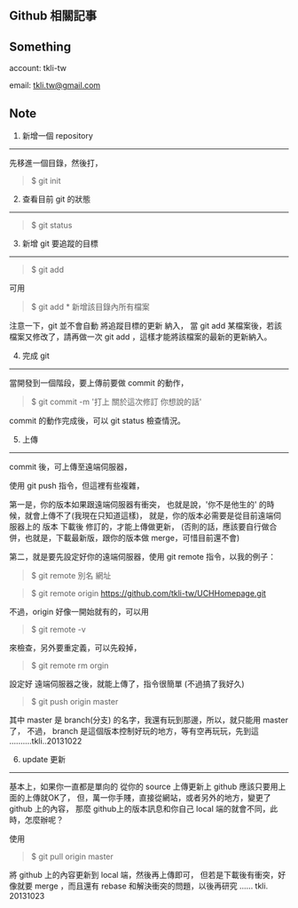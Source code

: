 ﻿
Github 相關記事
-----------------------------------------------

Something
-----------------------------------------------
account: tkli-tw

email: tkli.tw@gmail.com


Note
-----------------------------------------------

1. 新增一個 repository
-----------------------------------------------

先移進一個目錄，然後打，
>$ git init


2. 查看目前 git 的狀態
-----------------------------------------------
>$ git status


3. 新增 git 要追蹤的目標
-----------------------------------------------
>$ git add <filename>

可用
>$ git add *
新增該目錄內所有檔案

注意一下，git 並不會自動 將追蹤目標的更新 納入，
當 git add 某檔案後，若該檔案又修改了，請再做一次 git add ，這樣才能將該檔案的最新的更新納入。


4. 完成 git
-----------------------------------------------
當開發到一個階段，要上傳前要做 commit 的動作，

>$ git commit -m '打上 關於這次修訂 你想說的話'

commit 的動作完成後，可以 git status 檢查情況。


5. 上傳
-----------------------------------------------
commit 後，可上傳至遠端伺服器，

使用 git push 指令，但這裡有些複雜，

第一是，你的版本如果跟遠端伺服器有衝突，
也就是說，'你不是他生的' 的時候，就會上傳不了(我現在只知道這樣)，
就是，你的版本必需要是從目前遠端伺服器上的 版本 下載後 修訂的，才能上傳做更新，
(否則的話，應該要自行做合併，也就是，下載最新版，跟你的版本做 merge，可惜目前還不會)

第二，就是要先設定好你的遠端伺服器，使用 git remote 指令，以我的例子：

>$ git remote  別名   網址

>$ git remote origin https://github.com/tkli-tw/UCHHomepage.git

不過，origin 好像一開始就有的，可以用

>$ git remote -v 

來檢查，另外要重定義，可以先殺掉，

>$ git remote rm orgin

設定好 遠端伺服器之後，就能上傳了，指令很簡單 (不過搞了我好久)

>$ git push origin master

其中 master 是 branch(分支) 的名字，我還有玩到那邊，所以，就只能用 master 了，
不過， branch 是這個版本控制好玩的地方，等有空再玩玩，先到這 ..........tkli..20131022


6. update 更新
-----------------------------------------------
基本上，如果你一直都是單向的 從你的 source 上傳更新上 github 應該只要用上面的上傳就OK了，
但，萬一你手賤，直接從網站，或者另外的地方，變更了 github 上的內容，
那麼 github上的版本訊息和你自己 local 端的就會不同，此時，怎麼辦呢？

使用
>$ git pull origin master

將 github 上的內容更新到 local 端，然後再上傳即可，
但若是下載後有衝突，好像就要 merge ，而且還有 rebase 和解決衝突的問題，以後再研究 ...... tkli. 20131023



